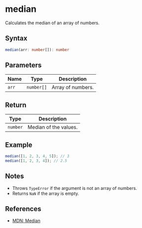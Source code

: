 # median

Calculates the median of an array of numbers.

## Syntax
```typescript
median(arr: number[]): number
```

## Parameters
| Name      | Type         | Description           |
|-----------|--------------|-----------------------|
| `arr`     | `number[]`   | Array of numbers.     |

## Return
| Type     | Description                                  |
|----------|----------------------------------------------|
| `number` | Median of the values.                        |

## Example
```typescript
median([1, 2, 3, 4, 5]); // 3
median([1, 2, 3, 4]); // 2.5
```

## Notes
- Throws `TypeError` if the argument is not an array of numbers.
- Returns `NaN` if the array is empty.

## References
- [MDN: Median](https://developer.mozilla.org/en-US/docs/Glossary/Median)